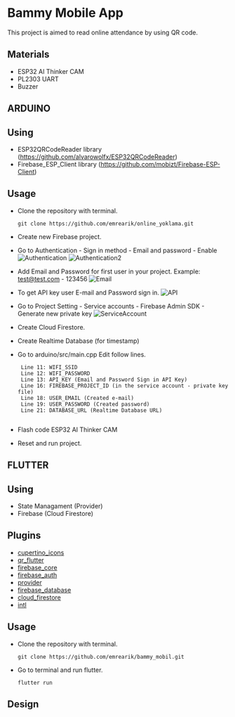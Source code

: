 # Bammy Mobile App

This project is aimed to read online attendance by using QR code.

## Materials

- ESP32 AI Thinker CAM
- PL2303 UART
- Buzzer

## ARDUINO

## Using
- ESP32QRCodeReader library (https://github.com/alvarowolfx/ESP32QRCodeReader)
- Firebase_ESP_Client library (https://github.com/mobizt/Firebase-ESP-Client)

## Usage
 - Clone the repository with terminal.
   ```
   git clone https://github.com/emrearik/online_yoklama.git
   ```
 - Create new Firebase project.
 - Go to Authentication - Sign in method - Email and password - Enable
 ![Authentication](https://github.com/mobizt/Firebase-ESP32/raw/master/media/images/Enable_Email_Password_Provider.png "Authentication")
 ![Authentication2](https://github.com/mobizt/Firebase-ESP32/raw/master/media/images/Enable_Email_Password_Provider2.png "Authentication2")
 - Add Email and Password for first user in your project. Example: test@test.com - 123456
  ![Email](https://github.com/mobizt/Firebase-ESP32/raw/master/media/images/Enable_Email_Password_Provider3.png "Email")
 - To get API key user E-mail and Password sign in.
   ![API](https://github.com/mobizt/Firebase-ESP32/raw/master/media/images/API_Key.png "API")
 - Go to Project Setting - Service accounts - Firebase Admin SDK - Generate new private key
   ![ServiceAccount](https://github.com/mobizt/Firebase-ESP32/raw/master/media/images/Service_Account_Key.png "ServiceAccount")
 - Create Cloud Firestore.
 - Create Realtime Database (for timestamp)
 - Go to arduino/src/main.cpp
   Edit follow lines.
   
   ```
    Line 11: WIFI_SSID
    Line 12: WIFI_PASSWORD
    Line 13: API_KEY (Email and Password Sign in API Key)
    Line 16: FIREBASE_PROJECT_ID (in the service account - private key file)
    Line 18: USER_EMAIL (Created e-mail)
    Line 19: USER_PASSWORD (Created password)
    Line 21: DATABASE_URL (Realtime Database URL)
    
   ```
 - Flash code ESP32 AI Thinker CAM
 - Reset and run project.

## FLUTTER

## Using
- State Managament (Provider)
- Firebase (Cloud Firestore)

## Plugins

- [cupertino_icons](https://pub.dev/packages/cupertino_icons)
- [qr_flutter](https://pub.dev/packages/qr_flutter)
- [firebase_core](https://pub.dev/packages/firebase_core)
- [firebase_auth](https://pub.dev/packages/firebase_auth)
- [provider](https://pub.dev/packages/provider)
- [firebase_database](https://pub.dev/packages/firebase_database)
- [cloud_firestore](https://pub.dev/packages/cloud_firestore)
- [intl](https://pub.dev/packages/intl)

## Usage
 - Clone the repository with terminal.
   ```
   git clone https://github.com/emrearik/bammy_mobil.git
   ```
   
 - Go to terminal and run flutter.
   ```
   flutter run
   ```
   

## Design



